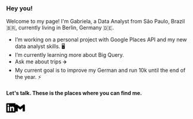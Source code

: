 ### Hey you! 

Welcome to my page!
I'm Gabriela, a Data Analyst from São Paulo, Brazil :brazil:, currently living in Berlin, Germany :de:.


- I’m working on a personal project with Google Places API and my new data analyst skills. :desktop_computer:
- I’m currently learning more about Big Query.
- Ask me about trips :airplane:
- My current goal is to improve my German and run 10k until the end of the year. :zap:

#### Let's talk. These is the places where you can find me.

[<img align="left" alt="linkedin" width="25px" src="https://github.com/gabisena/gabisena/blob/main/linkedin.svg"/>](https://www.linkedin.com/in/gabrielasousasena/)
[<img align="left" alt="linkedin" width="25px" fill="#EA4335" src="https://github.com/gabisena/gabisena/blob/main/gmail.svg"/>](mailto:s.senagabriela@gmail.com)



